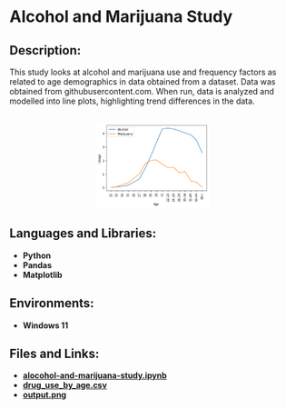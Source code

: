 <h1>Alcohol and Marijuana Study</h1>

<h2>Description:</h2>
This study looks at alcohol and marijuana use and frequency factors as related to age demographics in data obtained from a dataset. Data was obtained from githubusercontent.com. When run, data is analyzed and modelled into line plots, highlighting trend differences in the data.
<br />

<p align="center">
<br />
<img src="https://github.com/andrew-disario/alcohol-and-marijuana-study/blob/main/output.png?raw=true" height="40%" width="40%" alt="Alcohol and Marijuana Study"/>
<br />

<h2>Languages and Libraries:</h2>

- <b>Python</b> 
- <b>Pandas</b>
- <b>Matplotlib</b>

<h2>Environments:</h2>

- <b>Windows 11</b> 

<h2>Files and Links:</h2>

- <b>[alocohol-and-marijuana-study.ipynb](https://github.com/andrew-disario/alcohol-and-marijuana-study/blob/main/alcohol-and-marijuana-study.ipynb)</b> 
- <b>[drug_use_by_age.csv](https://raw.githubusercontent.com/fivethirtyeight/data/master/drug-use-by-age/drug-use-by-age.csv)</b> 
- <b>[output.png](https://github.com/andrew-disario/alcohol-and-marijuana-study/blob/main/output.png)</b> 
